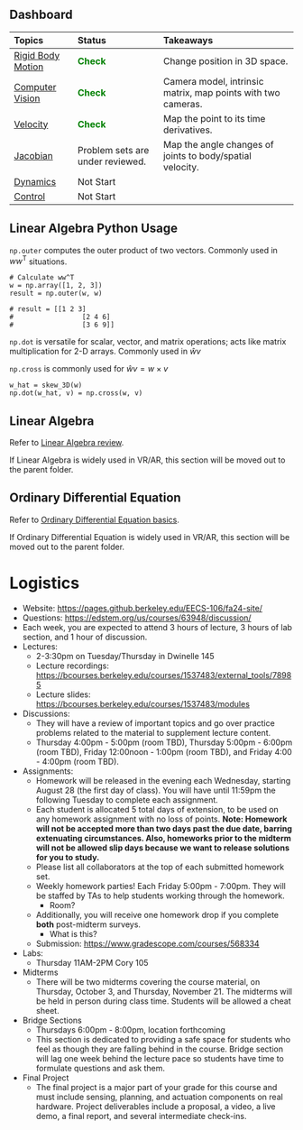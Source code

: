 ## Dashboard
| Topics | Status| Takeaways |
| :---- | :-------- | :--------------------------------- |
| [Rigid Body Motion](./Notes/Rigid%20Body%20motion/)| <span style="color:green">**Check** | Change position in 3D space.|
| [Computer Vision](./Notes/Computer%20Vision/)| <span style="color:green">**Check** | Camera model, intrinsic matrix, map points with two cameras.|
| [Velocity](./Notes/Velocity/)| <span style="color:green">**Check**      | Map the point to its time derivatives.|
| [Jacobian](./Notes/Jacobian/)| Problem sets are under reviewed.|Map the angle changes of joints to body/spatial velocity. |
| [Dynamics]()  | Not Start | |
| [Control]()  | Not Start  | |

## Linear Algebra Python Usage
`np.outer` computes the outer product of two vectors. Commonly used in $ww^{\mathsf{T}}$ situations.
```
# Calculate ww^T
w = np.array([1, 2, 3])
result = np.outer(w, w)

# result = [[1 2 3]
#                 [2 4 6]
#                 [3 6 9]]
```
`np.dot` is versatile for scalar, vector, and matrix operations; acts like matrix multiplication for 2-D arrays. Commonly used in $\hat{w}v$

`np.cross` is commonly used for $\hat{w}v=w\times{v}$

```
w_hat = skew_3D(w)
np.dot(w_hat, v) = np.cross(w, v)
```

## Linear Algebra
Refer to [Linear Algebra review](./Linear%20Algebra/Linear%20Algebra%20Review.md).

If Linear Algebra is widely used in VR/AR, this section will be moved out to the parent folder.

## Ordinary Differential Equation
Refer to [Ordinary Differential Equation basics](./Ordinary%20Differential%20Equation/ODE%20basics.jpg).

If Ordinary Differential Equation is widely used in VR/AR, this section will be moved out to the parent folder.


# Logistics
- Website: https://pages.github.berkeley.edu/EECS-106/fa24-site/
- Questions: https://edstem.org/us/courses/63948/discussion/
- Each week, you are expected to attend 3 hours of lecture, 3 hours of lab section, and 1 hour of discussion.
- Lectures: 
  - 2-3:30pm on Tuesday/Thursday in Dwinelle 145
  - Lecture recordings: https://bcourses.berkeley.edu/courses/1537483/external_tools/78985
  - Lecture slides: https://bcourses.berkeley.edu/courses/1537483/modules
- Discussions: 
  - They will have a review of important topics and go over practice problems related to the material to supplement lecture content.
  - Thursday 4:00pm - 5:00pm (room TBD), Thursday 5:00pm - 6:00pm (room TBD), Friday 12:00noon - 1:00pm (room TBD), and Friday 4:00 - 4:00pm (room TBD).
- Assignments:
  - Homework will be released in the evening each Wednesday, starting August 28 (the first day of class). You will have until 11:59pm the following Tuesday to complete each assignment.
  - Each student is allocated 5 total days of extension, to be used on any homework assignment with no loss of points. **Note: Homework will not be accepted more than two days past the due date, barring extenuating circumstances. Also, homeworks prior to the midterm will not be allowed slip days because we want to release solutions for you to study.**
  - Please list all collaborators at the top of each submitted homework set.
  - Weekly homework parties! Each Friday 5:00pm - 7:00pm. They will be staffed by TAs to help students working through the homework.
    - Room?
  - Additionally, you will receive one homework drop if you complete **both** post-midterm surveys.
    - What is this?
  - Submission: https://www.gradescope.com/courses/568334
- Labs:
  - Thursday 11AM-2PM Cory 105
- Midterms
  - There will be two midterms covering the course material, on Thursday, October 3, and Thursday, November 21. The midterms will be held in person during class time. Students will be allowed a cheat sheet.
- Bridge Sections
  - Thursdays 6:00pm - 8:00pm, location forthcoming
  - This section is dedicated to providing a safe space for students who feel as though they are falling behind in the course. Bridge section will lag one week behind the lecture pace so students have time to formulate questions and ask them.
- Final Project
  - The final project is a major part of your grade for this course and must include sensing, planning, and actuation components on real hardware. Project deliverables include a proposal, a video, a live demo, a final report, and several intermediate check-ins.

<br>
<br>
